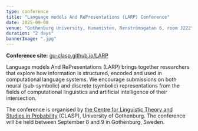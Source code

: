```yaml
---
type: conference
title: "Language models And RePresentations (LARP) Conference"
date: 2025-09-08
venue: "Gothenburg University, Humanisten, Renströmsgatan 6, room J222"
duration: "2 days"
bannerImage: ".jpg"
---
```


**Conference site:** [gu-clasp.github.io/LARP](https://gu-clasp.github.io/LARP/index.html)

Language models And RePresentations (LARP) brings together researchers that explore how information is structured, encoded and used in computational language systems. We encourage submissions on both neural (sub-symbolic) and discrete (symbolic) representations from the fields of computational linguistics and artificial intelligence of their intersection.

The conference is organised by [the Centre for Linguistic Theory and Studies in Probability](https://gu-clasp.github.io/) (CLASP), University of Gothenburg. The conference will be held between September 8 and 9 in Gothenburg, Sweden.
